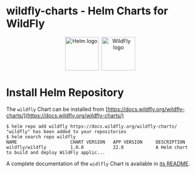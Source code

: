 # wildfly-charts - Helm Charts for WildFly

<p align="center">
  <a href="https://helm.sh"><img src="https://helm.sh/img/helm.svg" alt="Helm logo" title="WildFly" height="90"/></a>&nbsp;
  <a href="https://wildfly.org/"><img src="https://design.jboss.org/wildfly/logo/final/wildfly_logo.svg" alt="WildFly logo" title="WildFly" height="90"/></a>
</p>

# Install Helm Repository

The `wildfly` Chart can be installed from [https://docs.wildfly.org/wildfly-charts/](https://docs.wildfly.org/wildfly-charts/)

```
$ helm repo add wildfly https://docs.wildfly.org/wildfly-charts/
"wildfly" has been added to your repositories
$ helm search repo wildfly
NAME                    CHART VERSION   APP VERSION     DESCRIPTION
wildfly/wildfly         1.0.0           22.0            A Helm chart to build and deploy WildFly applic...
````

A complete documentation of the `widlfly` Chart is available in [its README](https://github.com/wildfly/wildfly-charts/blob/main/charts/wildfly/README.md).